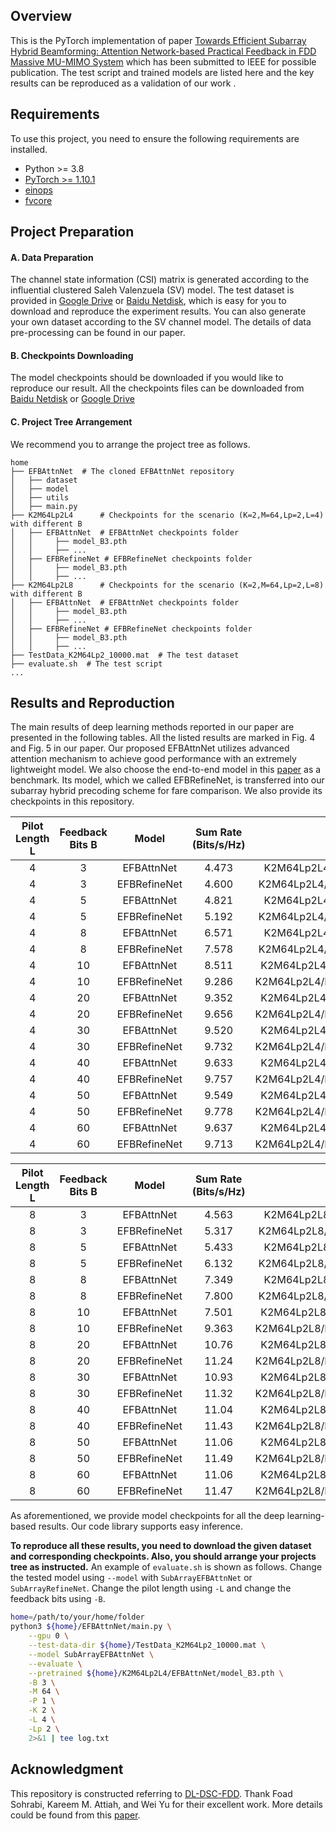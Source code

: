 ## Overview
This is the PyTorch implementation of paper [Towards Efficient Subarray Hybrid Beamforming: Attention Network-based Practical Feedback in FDD Massive MU-MIMO System]() which has been submitted to IEEE for possible publication. The test script and trained models are listed here and the key results can be reproduced as a validation of our work .

## Requirements

To use this project, you need to ensure the following requirements are installed.

- Python >= 3.8
- [PyTorch >= 1.10.1](https://pytorch.org/get-started/locally/)
- [einops](https://github.com/arogozhnikov/einops)
- [fvcore](https://github.com/facebookresearch/fvcore)


## Project Preparation

#### A. Data Preparation
The channel state information (CSI) matrix is generated according to the influential clustered Saleh Valenzuela (SV) model. The test dataset is provided in [Google Drive]() or [Baidu Netdisk](), which is easy for you to download and reproduce the experiment results.
You can also generate your own dataset according to the SV channel model. The details of data pre-processing can be found in our paper.

#### B. Checkpoints Downloading
The model checkpoints should be downloaded if you would like to reproduce our result. All the checkpoints files can be downloaded from [Baidu Netdisk]() or [Google Drive]()

#### C. Project Tree Arrangement
We recommend you to arrange the project tree as follows.

```
home
├── EFBAttnNet  # The cloned EFBAttnNet repository
│   ├── dataset
│   ├── model
│   ├── utils
│   ├── main.py
├── K2M64Lp2L4      # Checkpoints for the scenario (K=2,M=64,Lp=2,L=4) with different B
│   ├── EFBAttnNet  # EFBAttnNet checkpoints folder
│   │     ├── model_B3.pth
│   │     ├── ...
│   ├── EFBRefineNet # EFBRefineNet checkpoints folder
│   │     ├── model_B3.pth
│   │     ├── ...
├── K2M64Lp2L8      # Checkpoints for the scenario (K=2,M=64,Lp=2,L=8) with different B
│   ├── EFBAttnNet  # EFBAttnNet checkpoints folder
│   │     ├── model_B3.pth
│   │     ├── ...
│   ├── EFBRefineNet # EFBRefineNet checkpoints folder
│   │     ├── model_B3.pth
│   │     ├── ...
├── TestData_K2M64Lp2_10000.mat  # The test dataset
├── evaluate.sh  # The test script
...
```

## Results and Reproduction

The main results of deep learning methods reported in our paper are presented in the following tables. All the listed results are marked in Fig. 4 and Fig. 5 in our paper. Our proposed EFBAttnNet utilizes advanced attention mechanism to achieve good performance with an extremely lightweight model. We also choose the end-to-end model in this [paper](https://ieeexplore.ieee.org/document/9814463) as a benchmark. Its model, which we called EFBRefineNet, is transferred into our subarray hybrid precoding scheme for fare comparison. We also provide its checkpoints in this repository.

Pilot Length L| Feedback Bits B | Model | Sum Rate (Bits/s/Hz) | Checkpoint
:--: | :--: | :--: | :--: | :--:
4 | 3 | EFBAttnNet | 4.473 | K2M64Lp2L4/EFBAttnNet/model_B3.pth
4 | 3 | EFBRefineNet | 4.600 | K2M64Lp2L4/EFBRefineNet/model_B3.pth
4 | 5 | EFBAttnNet | 4.821 | K2M64Lp2L4/EFBAttnNet/model_B5.pth
4 | 5 | EFBRefineNet | 5.192 | K2M64Lp2L4/EFBRefineNet/model_B5.pth
4 | 8 | EFBAttnNet | 6.571 | K2M64Lp2L4/EFBAttnNet/model_B8.pth
4 | 8 | EFBRefineNet | 7.578 | K2M64Lp2L4/EFBRefineNet/model_B8.pth
4 | 10 | EFBAttnNet | 8.511 | K2M64Lp2L4/EFBAttnNet/model_B10.pth
4 | 10 | EFBRefineNet | 9.286 | K2M64Lp2L4/EFBRefineNet/model_B10.pth
4 | 20 | EFBAttnNet | 9.352 | K2M64Lp2L4/EFBAttnNet/model_B20.pth
4 | 20 | EFBRefineNet | 9.656 | K2M64Lp2L4/EFBRefineNet/model_B20.pth
4 | 30 | EFBAttnNet | 9.520 | K2M64Lp2L4/EFBAttnNet/model_B30.pth
4 | 30 | EFBRefineNet | 9.732 | K2M64Lp2L4/EFBRefineNet/model_B30.pth
4 | 40 | EFBAttnNet | 9.633 | K2M64Lp2L4/EFBAttnNet/model_B40.pth
4 | 40 | EFBRefineNet | 9.757 | K2M64Lp2L4/EFBRefineNet/model_B40.pth
4 | 50 | EFBAttnNet | 9.549 | K2M64Lp2L4/EFBAttnNet/model_B50.pth
4 | 50 | EFBRefineNet | 9.778 | K2M64Lp2L4/EFBRefineNet/model_B50.pth
4 | 60 | EFBAttnNet | 9.637 | K2M64Lp2L4/EFBAttnNet/model_B60.pth
4 | 60 | EFBRefineNet | 9.713 | K2M64Lp2L4/EFBRefineNet/model_B60.pth


Pilot Length L | Feedback Bits B | Model | Sum Rate (Bits/s/Hz) | Checkpoint
:--: | :--: | :--: | :--: | :--:
8 | 3 | EFBAttnNet | 4.563 | K2M64Lp2L8/EFBAttnNet/model_B3.pth
8 | 3 | EFBRefineNet | 5.317 | K2M64Lp2L8/EFBRefineNet/model_B3.pth
8 | 5 | EFBAttnNet | 5.433 | K2M64Lp2L8/EFBAttnNet/model_B5.pth
8 | 5 | EFBRefineNet | 6.132 | K2M64Lp2L8/EFBRefineNet/model_B5.pth
8 | 8 | EFBAttnNet | 7.349 | K2M64Lp2L8/EFBAttnNet/model_B8.pth
8 | 8 | EFBRefineNet | 7.800 | K2M64Lp2L8/EFBRefineNet/model_B8.pth
8 | 10 | EFBAttnNet | 7.501 | K2M64Lp2L8/EFBAttnNet/model_B10.pth
8 | 10 | EFBRefineNet | 9.363 | K2M64Lp2L8/EFBRefineNet/model_B10.pth
8 | 20 | EFBAttnNet | 10.76 | K2M64Lp2L8/EFBAttnNet/model_B20.pth
8 | 20 | EFBRefineNet | 11.24 | K2M64Lp2L8/EFBRefineNet/model_B20.pth
8 | 30 | EFBAttnNet | 10.93 | K2M64Lp2L8/EFBAttnNet/model_B30.pth
8 | 30 | EFBRefineNet | 11.32 | K2M64Lp2L8/EFBRefineNet/model_B30.pth
8 | 40 | EFBAttnNet | 11.04 | K2M64Lp2L8/EFBAttnNet/model_B40.pth
8 | 40 | EFBRefineNet | 11.43 | K2M64Lp2L8/EFBRefineNet/model_B40.pth
8 | 50 | EFBAttnNet | 11.06 | K2M64Lp2L8/EFBAttnNet/model_B50.pth
8 | 50 | EFBRefineNet | 11.49 | K2M64Lp2L8/EFBRefineNet/model_B50.pth
8 | 60 | EFBAttnNet | 11.06 | K2M64Lp2L8/EFBAttnNet/model_B60.pth
8 | 60 | EFBRefineNet | 11.47 | K2M64Lp2L8/EFBRefineNet/model_B60.pth


As aforementioned, we provide model checkpoints for all the deep learning-based results. Our code library supports easy inference.

**To reproduce all these results, you need to download the given dataset and corresponding checkpoints. Also, you should arrange your projects tree as instructed.** An example of `evaluate.sh` is shown as follows.
Change the tested model using `--model` with `SubArrayEFBAttnNet` or `SubArrayRefineNet`. Change the pilot length using `-L` and change the feedback bits using `-B`.

``` bash
home=/path/to/your/home/folder
python3 ${home}/EFBAttnNet/main.py \
    --gpu 0 \
    --test-data-dir ${home}/TestData_K2M64Lp2_10000.mat \
    --model SubArrayEFBAttnNet \
    --evaluate \
    --pretrained ${home}/K2M64Lp2L4/EFBAttnNet/model_B3.pth \
    -B 3 \
    -M 64 \
    -P 1 \
    -K 2 \
    -L 4 \
    -Lp 2 \
    2>&1 | tee log.txt
```

## Acknowledgment
This repository is constructed referring to [DL-DSC-FDD](https://github.com/foadsohrabi/DL-DSC-FDD-Massive-MIMO). Thank Foad Sohrabi, Kareem M. Attiah, and Wei Yu for their excellent work. More details could be found from this [paper](https://ieeexplore.ieee.org/document/9347820).
